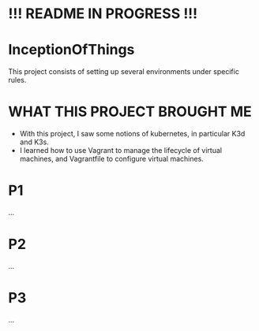 # !!! README IN PROGRESS !!! #

# InceptionOfThings

This project consists of setting up several environments under specific rules.

# WHAT THIS PROJECT BROUGHT ME
- With this project, I saw some notions of kubernetes, in particular K3d and K3s.
- I learned how to use Vagrant to manage the lifecycle of virtual machines, and Vagrantfile to configure virtual machines.

# P1

...

# P2

...

# P3

...
